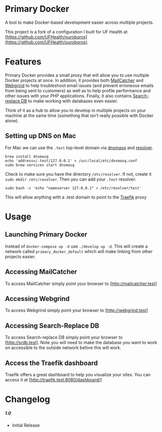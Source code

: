 Primary Docker
=====

A tool to make Docker-based development easier across multiple projects.

This project is a fork of a configuration I built for UF Health at [https://github.com/UFHealth/ouroboros](https://github.com/UFHealth/ouroboros).

# Features

Primary Docker provides a small proxy that will allow you to use multiple Docker projects at once. In addition, it provides both [MailCatcher](https://mailcatcher.me/) and [Webgrind](https://github.com/jokkedk/webgrind) to help troubleshoot email issues (and prevent erroneous emails from being sent to customers) as well as to help profile performance and other issues with your PHP applications. Finally, it also contains [Search-replace DB](https://github.com/interconnectit/Search-Replace-DB) to make working with databases even easier.

Think of it as a hub to allow you to develop in multiple projects on your machine at the same time (something that isn't really possible with Docker alone).

## Setting up DNS on Mac

For Mac we can use the `.test` top-level domain via [dnsmasq](http://www.thekelleys.org.uk/dnsmasq/doc.html) and [resolver](https://developer.apple.com/legacy/library/documentation/Darwin/Reference/ManPages/man5/resolver.5.html).

```
brew install dnsmasq
echo 'address=/.test/127.0.0.1' > /usr/local/etc/dnsmasq.conf
sudo brew services start dnsmasq
```

Check to make sure you have the directory `/etc/resolver`. If not, create it `sudo mkdir /etc/resolver`. Then you can add your `.test` resolver:

```
sudo bash -c 'echo "nameserver 127.0.0.1" > /etc/resolver/test'
```

This will allow anything with a .test domain to point to the [Traefik](https://traefik.io/) proxy


# Usage

## Launching Primary Docker

Instead of `docker-compose up -d` use `./develop up -d`. This will create a network called `primary_docker_default` which will make linking from other projects easier.

## Accessing MailCatcher

To access MailCatcher simply point your browser to [http://mailcatcher.test]

## Accessing Webgrind

To access Webgrind simply point your browser to [http://webgrind.test]

## Accessing Search-Replace DB

To access Search-replace DB simply point your browser to [http://srdb.test]. Note you will need to make the database you want to work on accessible to the outside network before this will work.

## Access the Traefik dashboard

Traefik offers a great dashboard to help you visualize your sites. You can access it at [http://traefik.test:8080/dashboard/]

# Changelog

##### 1.0
* Initial Release
